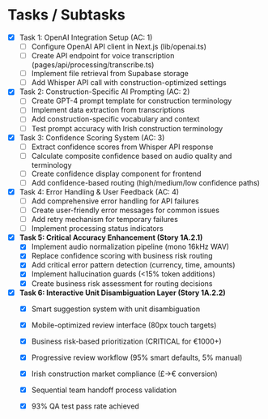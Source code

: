# Tasks / Subtasks
- [x] Task 1: OpenAI Integration Setup (AC: 1)
  - [ ] Configure OpenAI API client in Next.js (lib/openai.ts)
  - [ ] Create API endpoint for voice transcription (pages/api/processing/transcribe.ts)
  - [ ] Implement file retrieval from Supabase storage
  - [ ] Add Whisper API call with construction-optimized settings
- [x] Task 2: Construction-Specific AI Prompting (AC: 2)
  - [ ] Create GPT-4 prompt template for construction terminology
  - [ ] Implement data extraction from transcriptions
  - [ ] Add construction-specific vocabulary and context
  - [ ] Test prompt accuracy with Irish construction terminology
- [x] Task 3: Confidence Scoring System (AC: 3)
  - [ ] Extract confidence scores from Whisper API response
  - [ ] Calculate composite confidence based on audio quality and terminology
  - [ ] Create confidence display component for frontend
  - [ ] Add confidence-based routing (high/medium/low confidence paths)
- [x] Task 4: Error Handling & User Feedback (AC: 4)
  - [ ] Add comprehensive error handling for API failures
  - [ ] Create user-friendly error messages for common issues
  - [ ] Add retry mechanism for temporary failures
  - [ ] Implement processing status indicators
- [x] **Task 5: Critical Accuracy Enhancement (Story 1A.2.1)**
  - [x] Implement audio normalization pipeline (mono 16kHz WAV)
  - [x] Replace confidence scoring with business risk routing
  - [x] Add critical error pattern detection (currency, time, amounts)
  - [x] Implement hallucination guards (<15% token additions)
  - [x] Create business risk assessment for routing decisions
- [x] **Task 6: Interactive Unit Disambiguation Layer (Story 1A.2.2)**
  - [x] Smart suggestion system with unit disambiguation
  - [x] Mobile-optimized review interface (80px touch targets)
  - [x] Business risk-based prioritization (CRITICAL for €1000+)
  - [x] Progressive review workflow (95% smart defaults, 5% manual)
  - [x] Irish construction market compliance (£→€ conversion)
  - [x] Sequential team handoff process validation
  - [x] 93% QA test pass rate achieved
